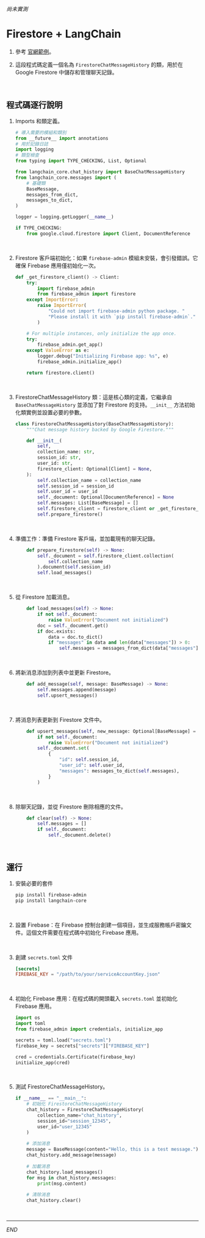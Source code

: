 _尚未實測_

# Firestore + LangChain

1. 參考 [官網範例](https://api.python.langchain.com/en/latest/_modules/langchain_community/chat_message_histories/firestore.html)。

2. 這段程式碼定義一個名為 `FirestoreChatMessageHistory` 的類，用於在 Google Firestore 中儲存和管理聊天記錄。

<br>

## 程式碼逐行說明

1. Imports 和類定義。

    ```python
    # 導入需要的模組和類別
    from __future__ import annotations
    # 用於記錄日誌
    import logging
    # 類型檢查
    from typing import TYPE_CHECKING, List, Optional

    from langchain_core.chat_history import BaseChatMessageHistory
    from langchain_core.messages import (
        # 基礎類
        BaseMessage,
        messages_from_dict,
        messages_to_dict,
    )

    logger = logging.getLogger(__name__)

    if TYPE_CHECKING:
        from google.cloud.firestore import Client, DocumentReference
    ```

<br>

2. Firestore 客戶端初始化：如果 `firebase-admin` 模組未安裝，會引發錯誤。它確保 Firebase 應用僅初始化一次。

    ```python
    def _get_firestore_client() -> Client:
        try:
            import firebase_admin
            from firebase_admin import firestore
        except ImportError:
            raise ImportError(
                "Could not import firebase-admin python package. "
                "Please install it with `pip install firebase-admin`."
            )

        # For multiple instances, only initialize the app once.
        try:
            firebase_admin.get_app()
        except ValueError as e:
            logger.debug("Initializing Firebase app: %s", e)
            firebase_admin.initialize_app()

        return firestore.client()
    ```

<br>

3. FirestoreChatMessageHistory 類：這是核心類的定義，它繼承自 `BaseChatMessageHistory` 並添加了對 Firestore 的支持。`__init__` 方法初始化類實例並設置必要的參數。

    ```python
    class FirestoreChatMessageHistory(BaseChatMessageHistory):
        """Chat message history backed by Google Firestore."""

        def __init__(
            self,
            collection_name: str,
            session_id: str,
            user_id: str,
            firestore_client: Optional[Client] = None,
        ):
            self.collection_name = collection_name
            self.session_id = session_id
            self.user_id = user_id
            self._document: Optional[DocumentReference] = None
            self.messages: List[BaseMessage] = []
            self.firestore_client = firestore_client or _get_firestore_client()
            self.prepare_firestore()
    ```

<br>

4. 準備工作：準備 Firestore 客戶端，並加載現有的聊天記錄。

    ```python
        def prepare_firestore(self) -> None:
            self._document = self.firestore_client.collection(
                self.collection_name
            ).document(self.session_id)
            self.load_messages()
    ```

<br>

5. 從 Firestore 加載消息。

    ```python
        def load_messages(self) -> None:
            if not self._document:
                raise ValueError("Document not initialized")
            doc = self._document.get()
            if doc.exists:
                data = doc.to_dict()
                if "messages" in data and len(data["messages"]) > 0:
                    self.messages = messages_from_dict(data["messages"])
    ```

<br>

6. 將新消息添加到列表中並更新 Firestore。

    ```python
        def add_message(self, message: BaseMessage) -> None:
            self.messages.append(message)
            self.upsert_messages()
    ```

<br>

7. 將消息列表更新到 Firestore 文件中。

    ```python
        def upsert_messages(self, new_message: Optional[BaseMessage] = None) -> None:
            if not self._document:
                raise ValueError("Document not initialized")
            self._document.set(
                {
                    "id": self.session_id,
                    "user_id": self.user_id,
                    "messages": messages_to_dict(self.messages),
                }
            )
    ```

<br>

8. 除聊天記錄，並從 Firestore 刪除相應的文件。

    ```python
        def clear(self) -> None:
            self.messages = []
            if self._document:
                self._document.delete()
    ```

<br>

## 運行

1. 安裝必要的套件

    ```bash
    pip install firebase-admin
    pip install langchain-core
    ```

<br>

2. 設置 Firebase：在 Firebase 控制台創建一個項目，並生成服務帳戶密鑰文件。這個文件需要在程式碼中初始化 Firebase 應用。

<br>

3. 創建 `secrets.toml` 文件

    ```toml
    [secrets]
    FIREBASE_KEY = "/path/to/your/serviceAccountKey.json"
    ```

<br>

4. 初始化 Firebase 應用：在程式碼的開頭載入 `secrets.toml` 並初始化 Firebase 應用。

    ```python
    import os
    import toml
    from firebase_admin import credentials, initialize_app

    secrets = toml.load("secrets.toml")
    firebase_key = secrets["secrets"]["FIREBASE_KEY"]

    cred = credentials.Certificate(firebase_key)
    initialize_app(cred)
    ```

<br>

5. 測試 FirestoreChatMessageHistory。

    ```python
    if __name__ == "__main__":
        # 初始化 FirestoreChatMessageHistory
        chat_history = FirestoreChatMessageHistory(
            collection_name="chat_history",
            session_id="session_12345",
            user_id="user_12345"
        )
        
        # 添加消息
        message = BaseMessage(content="Hello, this is a test message.")
        chat_history.add_message(message)
        
        # 加載消息
        chat_history.load_messages()
        for msg in chat_history.messages:
            print(msg.content)
        
        # 清除消息
        chat_history.clear()
    ```

<br>

___

_END_